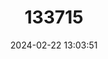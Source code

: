 ---
title: "133715"
category: "Oxalis chachahuensis"
draft: false
date: 2024-02-22 13:03:51
languages:
  Spanish; Castilian: ["Yuyito Rico"]
---